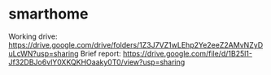 # smarthome
Working drive: https://drive.google.com/drive/folders/1Z3J7VZ1wLEhp2Ye2eeZ2AMvNZyDuLcWN?usp=sharing
Brief report: https://drive.google.com/file/d/1B25l1-Jf32DBJo6vlY0XKQKHOaaky0T0/view?usp=sharing
